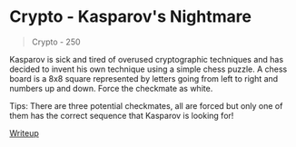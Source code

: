 # Crypto - Kasparov's Nightmare

> Crypto - 250

Kasparov is sick and tired of overused cryptographic techniques and has decided to invent his own technique using a simple chess puzzle. A chess board is a 8x8 square represented by letters going from left to right and numbers up and down. Force the checkmate as white. 


Tips: There are three potential checkmates, all are forced but only one of them has the correct sequence that Kasparov is looking for!

[Writeup](writeup/wripteup.md)
